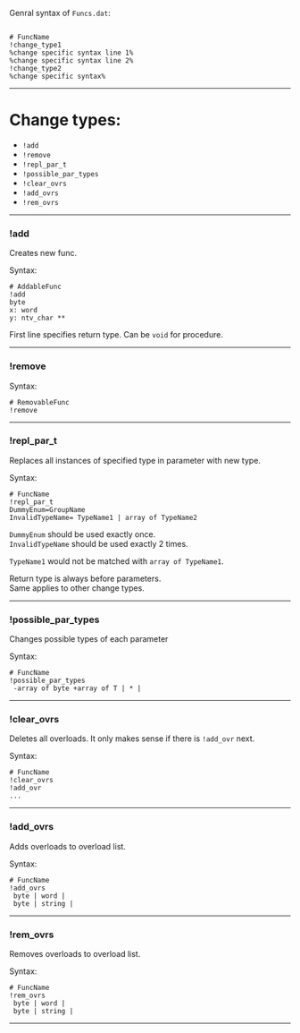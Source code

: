 


Genral syntax of `Funcs.dat`:
```

# FuncName
!change_type1
%change specific syntax line 1%
%change specific syntax line 2%
!change_type2
%change specific syntax%

```

---
# Change types:

- `!add`
- `!remove`
- `!repl_par_t`
- `!possible_par_types`
- `!clear_ovrs`
- `!add_ovrs`
- `!rem_ovrs`

---
### !add

Creates new func.

Syntax:
```
# AddableFunc
!add
byte
x: word
y: ntv_char **
```
First line specifies return type. Can be `void` for procedure.

---
### !remove

Syntax:
```
# RemovableFunc
!remove
```

---
### !repl_par_t

Replaces all instances of specified type in parameter with new type.

Syntax:
```
# FuncName
!repl_par_t
DummyEnum=GroupName
InvalidTypeName= TypeName1 | array of TypeName2
```
`DummyEnum` should be used exactly once.\
`InvalidTypeName` should be used exactly 2 times.

`TypeName1` would not be matched with `array of TypeName1`.

Return type is always before parameters.\
Same applies to other change types. 

---

### !possible_par_types

Changes possible types of each parameter

Syntax:
```
# FuncName
!possible_par_types
 -array of byte +array of T | * |
```

---

### !clear_ovrs

Deletes all overloads. It only makes sense if there is `!add_ovr` next.

Syntax:
```
# FuncName
!clear_ovrs
!add_ovr
...
```

---

### !add_ovrs

Adds overloads to overload list.

Syntax:
```
# FuncName
!add_ovrs
 byte | word |
 byte | string |
```

---

### !rem_ovrs

Removes overloads to overload list.

Syntax:
```
# FuncName
!rem_ovrs
 byte | word |
 byte | string |
```

---


